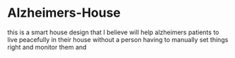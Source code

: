 # Alzheimers-House
this is a smart house design that I believe will help alzheimers patients to live peacefully in their house without a person having to manually set things right and monitor them and 
